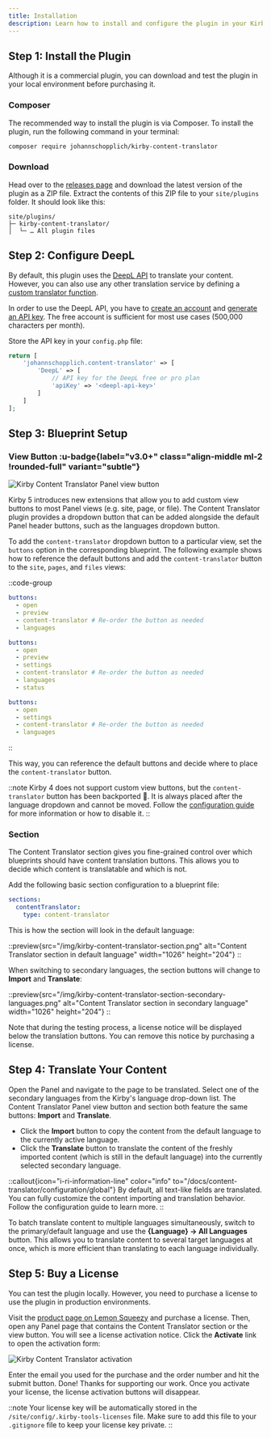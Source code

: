 ```yaml
---
title: Installation
description: Learn how to install and configure the plugin in your Kirby project.
---
```


## Step 1: Install the Plugin

Although it is a commercial plugin, you can download and test the plugin in your local environment before purchasing it.

### Composer

The recommended way to install the plugin is via Composer. To install the plugin, run the following command in your terminal:

```bash
composer require johannschopplich/kirby-content-translator
```

### Download

Head over to the [releases page](https://github.com/kirby-tools/kirby-content-translator/releases) and download the latest version of the plugin as a ZIP file. Extract the contents of this ZIP file to your `site/plugins` folder. It should look like this:

```
site/plugins/
├─ kirby-content-translator/
│  └─ … All plugin files
```

## Step 2: Configure DeepL

By default, this plugin uses the [DeepL API](https://www.deepl.com) to translate your content. However, you can also use any other translation service by defining a [custom translator function](/docs/content-translator/configuration/translator-function).

In order to use the DeepL API, you have to [create an account](https://www.deepl.com/de/pro-api) and [generate an API key](https://www.deepl.com/de/account/summary). The free account is sufficient for most use cases (500,000 characters per month).

Store the API key in your `config.php` file:

```php [config.php]
return [
    'johannschopplich.content-translator' => [
        'DeepL' => [
            // API key for the DeepL free or pro plan
            'apiKey' => '<deepl-api-key>'
        ]
    ]
];
```

## Step 3: Blueprint Setup

### View Button :u-badge{label="v3.0+" class="align-middle ml-2 !rounded-full" variant="subtle"}

![Kirby Content Translator Panel view button](/img/kirby-content-translator-view-buttons.png)

Kirby 5 introduces new extensions that allow you to add custom view buttons to most Panel views (e.g. site, page, or file). The Content Translator plugin provides a dropdown button that can be added alongside the default Panel header buttons, such as the languages dropdown button.

To add the `content-translator` dropdown button to a particular view, set the `buttons` option in the corresponding blueprint. The following example shows how to reference the default buttons and add the `content-translator` button to the `site`, `pages`, and `files` views:

::code-group

```yaml [site.yml]
buttons:
  - open
  - preview
  - content-translator # Re-order the button as needed
  - languages
```

```yaml [pages/default.yml]
buttons:
  - open
  - preview
  - settings
  - content-translator # Re-order the button as needed
  - languages
  - status
```

```yaml [files/default.yml]
buttons:
  - open
  - settings
  - content-translator # Re-order the button as needed
  - languages
```

::

This way, you can reference the default buttons and decide where to place the `content-translator` button.

::note
Kirby 4 does not support custom view buttons, but the `content-translator` button has been backported 🎉. It is always placed after the language dropdown and cannot be moved. Follow the [configuration guide](/docs/content-translator/configuration/global) for more information or how to disable it.
::

### Section

The Content Translator section gives you fine-grained control over which blueprints should have content translation buttons. This allows you to decide which content is translatable and which is not.

Add the following basic section configuration to a blueprint file:

```yaml [pages/default.yml]
sections:
  contentTranslator:
    type: content-translator
```

This is how the section will look in the default language:

::preview{src="/img/kirby-content-translator-section.png" alt="Content Translator section in default language" width="1026" height="204"}
::

When switching to secondary languages, the section buttons will change to **Import** and **Translate**:

::preview{src="/img/kirby-content-translator-section-secondary-languages.png" alt="Content Translator section in secondary language" width="1026" height="204"}
::

Note that during the testing process, a license notice will be displayed below the translation buttons. You can remove this notice by purchasing a license.

## Step 4: Translate Your Content

Open the Panel and navigate to the page to be translated. Select one of the secondary languages from the Kirby's language drop-down list. The Content Translator Panel view button and section both feature the same buttons: **Import** and **Translate**.

- Click the **Import** button to copy the content from the default language to the currently active language.
- Click the **Translate** button to translate the content of the freshly imported content (which is still in the default language) into the currently selected secondary language.

::callout{icon="i-ri-information-line" color="info" to="/docs/content-translator/configuration/global"}
By default, all text-like fields are translated. You can fully customize the content importing and translation behavior. Follow the configuration guide to learn more.
::

To batch translate content to multiple languages simultaneously, switch to the primary/default language and use the **{Language} → All Languages** button. This allows you to translate content to several target languages at once, which is more efficient than translating to each language individually.

## Step 5: Buy a License

You can test the plugin locally. However, you need to purchase a license to use the plugin in production environments.

Visit the [product page on Lemon Squeezy](https://byjohann.lemonsqueezy.com/buy/acdf557a-4d40-47a4-81d1-a9c305ca7edb) and purchase a license. Then, open any Panel page that contains the Content Translator section or the view button. You will see a license activation notice. Click the **Activate** link to open the activation form:

![Kirby Content Translator activation](/img/kirby-content-translator-activation.png)

Enter the email you used for the purchase and the order number and hit the submit button. Done! Thanks for supporting our work. Once you activate your license, the license activation buttons will disappear.

::note
Your license key will be automatically stored in the `/site/config/.kirby-tools-licenses` file. Make sure to add this file to your `.gitignore` file to keep your license key private.
::
